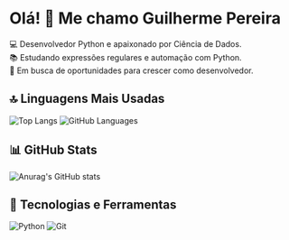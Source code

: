 # Olá! 👋 Me chamo Guilherme Pereira 
💻 Desenvolvedor Python e apaixonado por Ciência de Dados.  
📚 Estudando expressões regulares e automação com Python.  
🚀 Em busca de oportunidades para crescer como desenvolvedor.  

## 🔝 Linguagens Mais Usadas
![Top Langs](https://github-readme-stats.vercel.app/api/top-langs/?username=obifks&layout=compact)
![GitHub Languages](https://github-readme-stats.vercel.app/api/top-langs/?username=obifks&langs_count=8&theme=radical)
## 📊 GitHub Stats
![Anurag's GitHub stats](https://github-readme-stats.vercel.app/api?username=obifks&show_icons=true&theme=radical)

## 🔧 Tecnologias e Ferramentas
![Python](https://img.shields.io/badge/Python-3776AB?style=for-the-badge&logo=python&logoColor=white) ![Git](https://img.shields.io/badge/Git-F05032?style=for-the-badge&logo=git&logoColor=white)
